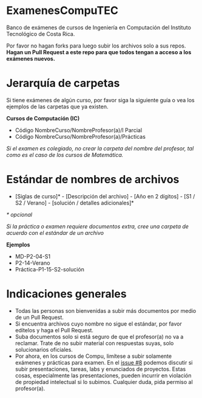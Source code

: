 # ExamenesCompuTEC
Banco de exámenes de cursos de Ingeniería en Computación del Instituto Tecnológico de Costa Rica.

Por favor no hagan forks para luego subir los archivos solo a sus repos. **Hagan un Pull Request a este repo para que todos tengan a acceso a los exámenes nuevos.**

# Jerarquía de carpetas
Si tiene exámenes de algún curso, por favor siga la siguiente guía o vea los ejemplos de las carpetas que ya existen.

**Cursos de Computación (IC)**
- Código NombreCurso/NombreProfesor(a)/I Parcial
- Código NombreCurso/NombreProfesor(a)/Prácticas

*Si el examen es colegiado, no crear la carpeta del nombre del profesor, tal como es el caso de los cursos de Matemática.*

# Estándar de nombres de archivos

- \[Siglas de curso\]* - \[Descripción del archivo\] - \[Año en 2 dígitos\] - \[S1 / S2 / Verano\] - \[solución / detalles adicionales\]*

*\* opcional*

*Si la práctica o examen requiere documentos extra, cree una carpeta de acuerdo con el estándar de un archivo*

**Ejemplos**
- MD-P2-04-S1
- P2-14-Verano
- Práctica-P1-15-S2-solución

# Indicaciones generales

- Todas las personas son bienvenidas a subir más documentos por medio de un Pull Request.
- Si encuentra archivos cuyo nombre no sigue el estándar, por favor edítelos y haga el Pull Request.
- Suba documentos solo si está seguro de que el profesor(a) no va a reclamar. Trate de no subir material con respuestas suyas, solo solucionarios oficiales.
- Por ahora, en los cursos de Compu, limítese a subir solamente exámenes y prácticas para examen. En el [issue #8](https://github.com/gabygarro/ExamenesCompuTEC/issues/8) podemos discutir si subir presentaciones, tareas, labs y enunciados de proyectos. Estas cosas, especialmente las presentaciones, pueden incurrir en violación de propiedad intelectual si lo subimos. Cualquier duda, pida permiso al profesor(a).
